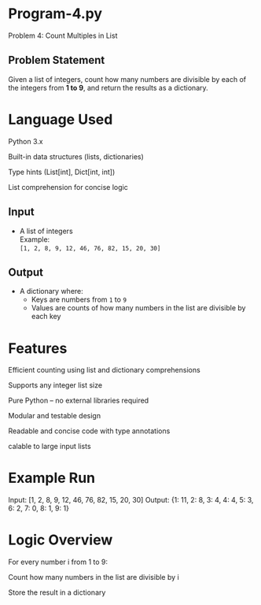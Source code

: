 # Program-4.py

Problem 4: Count Multiples in List

## Problem Statement

Given a list of integers, count how many numbers are divisible by each of the integers from **1 to 9**, and return the results as a dictionary.

# Language Used
Python 3.x

Built-in data structures (lists, dictionaries)

Type hints (List[int], Dict[int, int])

List comprehension for concise logic

## Input

- A list of integers  
  Example:  
  `[1, 2, 8, 9, 12, 46, 76, 82, 15, 20, 30]`


## Output

- A dictionary where:
  - Keys are numbers from `1` to `9`
  - Values are counts of how many numbers in the list are divisible by each key

# Features
Efficient counting using list and dictionary comprehensions

Supports any integer list size

Pure Python – no external libraries required

Modular and testable design

Readable and concise code with type annotations

calable to large input lists

# Example Run
Input:
[1, 2, 8, 9, 12, 46, 76, 82, 15, 20, 30]
Output:
{1: 11, 2: 8, 3: 4, 4: 4, 5: 3, 6: 2, 7: 0, 8: 1, 9: 1}

# Logic Overview
For every number i from 1 to 9:

Count how many numbers in the list are divisible by i

Store the result in a dictionary

